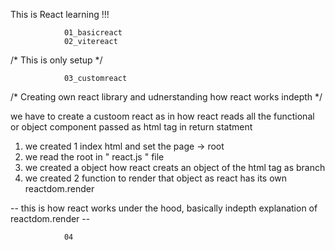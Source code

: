 This is React learning !!!



                01_basicreact
                02_vitereact 

/* This is only setup */




                03_customreact 

/* Creating own react library and udnerstanding how react works indepth */

we have to create a custoom react as in how react reads all the functional or object component passed as html tag in return statment 

1) we created 1 index html and set the page -> root
2) we read the root in " react.js " file 
3) we created a object how react creats an object of the html tag as branch 
4) we created 2 function to render that object as react has its own reactdom.render 

-- this is how react works under the hood, basically indepth explanation of reactdom.render -- 




                04